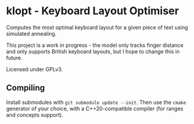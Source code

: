 # klopt - Keyboard Layout Optimiser

Computes the most optimal keyboard layout for a given piece of text using simulated annealing.

This project is a work in progress - the model only tracks finger distance and only supports British keyboard layouts, but I hope to change this in future.

Licensed under GPLv3.

## Compiling

Install submodules with `git submodule update --init`. Then use the `cmake` generator of your choice, with a C++20-compatible compiler (for ranges and concepts support).
